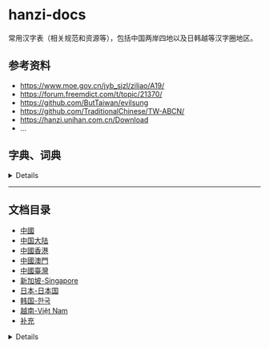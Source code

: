 # hanzi-docs

常用汉字表（相关规范和资源等），包括中国两岸四地以及日韩越等汉字圈地区。

## 参考资料

- <https://www.moe.gov.cn/jyb_sjzl/ziliao/A19/>
- <https://forum.freemdict.com/t/topic/21370/>
- <https://github.com/ButTaiwan/evilsung>
- <https://github.com/TraditionalChinese/TW-ABCN/>
- <https://hanzi.unihan.com.cn/Download>
- …

## 字典、词典

<details>

### 出版

- 中国社会科学院语言研究所《现代汉语词典》
  - 民间在线版 <https://ano-via.github.io/dict/>
- 王力《古汉语字典》
- 《汉语大字典》
- 许慎《说文解字》
- 《康熙字典》

### 在线

- 臺灣“教育部”
   - 《重編國語辭典修訂本》: <https://dict.revised.moe.edu.tw>
   - 《國語小字典》或《國語辭典簡編本》
   - 《異體字字典》: <https://dict.variants.moe.edu.tw>
- 萌典：<https://www.moedict.tw/>
- 香港中文大學《漢語多功能字庫》: <https://humanum.arts.cuhk.edu.hk/Lexis/lexi-mf/>
- 北京师范大学《汉字全息资源应用系统》: <https://qxk.bnu.edu.cn/#/>
- 汉典: <https://www.zdic.net>
- 大陆版《中华语文知识库》（《两岸通用词典等》）: <https://www.zhonghuayuwen.org/#/index>
  - 臺灣版《中華語文知識庫》: <https://www.chinese-linguipedia.org>
- 字统网/字統網: <https://zi.tools>
- Chinese Etymology字源: <https://hanziyuan.net>

</details>

---

## 文档目录

- [中國](#中國)
- [中国大陆](#中国大陆)
- [中國香港](#中國香港)
- [中國澳門](#中國澳門)
- [中國臺灣](#中國臺灣)
- [新加坡-Singapore](#新加坡-singapore)
- [日本-日本国](#日本-日本国)
- [韩国-한국](#韩国-한국)
- [越南-Việt Nam](#越南-việt-nam)
- [补充](#补充)

<details>

### 中國
- 1935-第一批简体字表-影印版附录.pdf
- 1935-第一批简体字表-扫描版.pdf
- 维基文库-19350821_第一批简体字表b.pdf

### 中国大陆
- 1-汉字字表
  - 19770720-部分计量单位名称统一用字表.pdf
  - 19851227-普通话异读词审音表.pdf
  - 20081100-现代汉语常用词表（草案）-部分.pdf
  - 20090812-通用规范汉字表（征求意见稿）.pdf
  - 20130618-通用规范汉字表-压缩版.pdf
  - 20130618-通用规范汉字表.pdf
  - 20160500-普通话异读词审音表（修订稿）2016年5月.doc
  - 20160500-普通话异读词审音表（修订稿）2016年5月.pdf
- 1-汉字字表-废弃
  - 19550107-汉字简化方案草案-单行本.pdf
  - 19550107-汉字简化方案草案.pdf
  - 19551222-第一批异体字整理表-1988年备注版.pdf
  - 19551222-第一批异体字整理表-原始扫描.pdf
  - 19551222-第一批异体字整理表.pdf
  - 19560128-汉字简化方案.pdf
  - 19561000-第二批异体字整理表（初稿）.pdf
  - 19640500-简化字总表-扫描1.pdf
  - 19640500-简化字总表-扫描2.pdf
  - 19770500-第二次汉字简化方案草案-扫描1.pdf
  - 19770500-第二次汉字简化方案草案-扫描2.pdf
  - 19770500-第二次汉字简化方案草案-扫描3.pdf
  - 19770500-第二次汉字简化方案草案-文字改革出版社.pdf
  - 19810800-第二次汉字简化方案修订草案征求意见表-扫描压缩版.pdf
  - 19810800-第二次汉字简化方案修订草案征求意见表-扫描版.pdf
  - 19860600-简化字总表（1986版）-仅字表.pdf
  - 19860600-简化字总表（1986版）-含通知.pdf
  - 19860600-简化字总表（1986版）-扫描压缩版.pdf
  - 19860600-简化字总表（1986版）-扫描版.pdf
  - 19861010-简化字总表（1986版）-文字整理版.pdf
  - 19861010-简化字总表（1986版）-新华社印刷厂.pdf
  - 19880126-现代汉语常用字表（3500字）-版本2.pdf
  - 19880126-现代汉语常用字表（3500字）.pdf
  - 19880304-现代汉语通用字表（7000字）.pdf
  - 19970407-现代汉语通用字笔顺规范.pdf
- 2-GB-国家标准
  - 19810501-GB 2312-1980《信息交换用汉字编码字符集 基本集》.pdf
  - 19810501-GB 2312-1980《信息交换用汉字编码字符集 基本集》（部分）.pdf
  - 19820801-ISO 7098《文献工作—中文罗马字母拼写法》.pdf
  - 19850129-GBT 4481-1985《中国语种代码》.pdf
  - 19850129-GBT 4881-1985《中国语种代码》版本2.pdf
  - 19900613-GBT 12345-1990《信息交换用汉字编码字符集辅助集》.pdf
  - 19910830-GB 3304-1991《中国各民族名称的罗马字母拼写法和代码》.pdf
  - 19920101-GB 12200.1-1990《汉语信息处理词汇 01部分：基本术语》.pdf
  - 19920201-GB3259-1992《中文书刊名称汉语拼音拼写法》.pdf
  - 19920413-GBT 13418-1992《文字条目通用排序规则》.pdf
  - 19931230-GB 13000.1-1993《信息技术 通用多八位编码字符集》.pdf
  - 19940207-GBT 12200.2-1994《汉语信息处理词汇 02部分：汉语和汉字》.pdf
  - 19950908-GBT 15720-1995《中国盲文》.pdf
  - 19951213-GBT 15834-1995《标点符号用法》.pdf
  - 19960122-GBT 16159-1996《汉语拼音正词法基本规则》-版本1.pdf
  - 19960122-GBT 16159-1996《汉语拼音正词法基本规则》-版本2.pdf
  - 19960122-GBT 16159-1996《汉语拼音正词法基本规则》-版本3.pdf
  - 20000317-GB 18030-2000《信息技术 信息交换用汉字编码字符集 基本集的扩充》.pdf
  - 20051108-GB 18030-2005《信息技术 中文编码字符集》.pdf
  - 20060918-GBT 20532-2006《信息处理用现代汉语词类标记规范》.pdf
  - 20110729-GBT 15835-2011《出版物上数字用法》.pdf
  - 20111031-GBT 28039-2011《中国人名汉语拼音字母拼写规则》.pdf
  - 20111230-GB 15834-2011《标点符号用法》-压缩版.pdf
  - 20111230-GB 15834-2011《标点符号用法》.pdf
  - 20120629-GBT 16159-2012《汉语拼音正词法基本规则》.pdf
  - 20131231-GBT 30240.1-2013《公共服务领域英文译写规范 第1部分：通则》.pdf
  - 20170522-GBT 30240.2-2017《公共服务领域英文译写规范 第2部分：交通》.pdf
  - 20170522-GBT 30240.3-2017《公共服务领域英文译写规范 第3部分：旅游》.pdf
  - 20170522-GBT 30240.4-2017《公共服务领域英文译写规范 第4部分：文化娱乐》.pdf
  - 20170522-GBT 30240.5-2017《公共服务领域英文译写规范 第5部分：体育》.pdf
  - 20170522-GBT 30240.6-2017《公共服务领域英文译写规范 第6部分：教育》.pdf
  - 20170522-GBT 30240.7-2017《公共服务领域英文译写规范 第7部分：医疗卫生》.pdf
  - 20170522-GBT 30240.8-2017《公共服务领域英文译写规范 第8部分：邮政电信》.pdf
  - 20170522-GBT 30240.9-2017《公共服务领域英文译写规范 第9部分：餐饮住宿》.pdf
  - 20170522-GBT 30240.10-2017《公共服务领域英文译写规范 第10部分：商业金融》.pdf
  - 20171219-GBT 35302-2017《公共服务领域俄文译写规范》.pdf
  - 20171219-GBT 35303-2017《公共服务领域日文译写规范》.pdf
  - 20211011-GBZ 40637-2021《古籍印刷通用字规范字形表》.pdf
  - 20211011-GBZ 40637-2021《古籍印刷通用字规范字形表》（文字整理版）.pdf
  - 20220719-GB 18030-2022《信息技术 中文编码字符集》.pdf
  - GBT 7589-1987 信息交换用汉字编码字符集 第二辅助集（G2）.pdf
  - GBT 7590-1987 信息交换用汉字编码字符集 第四辅助集（G4）.pdf
  - GBT 15564-1995 图文电视广播用汉字编码字符集香港子集（GH）.pdf
  - GBT 16500-1998 信息交换用汉字编码字符集 第七辅助集（GE）.pdf
  - SJT 11239-2001 信息交换用汉字编码字符集 第八辅助集（G八辅）.pdf
- 2-GF-语言文字规范
  - 19971201-GF 3001-1997《信息处理用GB13000.1字符集汉字部件规范》.pdf
  - 19991001-GF 3002-1999《GB13000.1字符集汉字笔顺规范》.pdf
  - 19991001-GF 3003-1999《GB13000.1字符集汉字字序（笔画序）规范》.pdf
  - 19991001-GF 3004-1999《印刷魏体字形规范》.pdf
  - 19991001-GF 3005-1999《印刷隶体字形规范》.pdf
  - 20010223-GF 3006-2001《汉语拼音方案的通用键盘表示规范》.pdf
  - 20011219-GF 1001-2001《第一批异形词整理表》-扫描版.pdf
  - 20011219-GF 1001-2001《第一批异形词整理表》-文字版.pdf
  - 20011219-GF 2001-2001《GB 13000.1 字符集汉字折笔规范》-压缩版.pdf
  - 20011219-GF 2001-2001《GB 13000.1 字符集汉字折笔规范》.pdf
  - 20060227-GF 3007-2006《中国通用音标符号集》.pdf
  - 20090112-GF 0011-2009《汉字部首表》.pdf
  - 20090112-GF 0012-2009《GB13000.1字符集汉字部首归部规范》.pdf
  - 20090324-GF 0013-2009《现代常用独体字规范》.pdf
  - 20090324-GF 0014-2009《现代常用字部件及部件名称规范》.pdf
  - 20101019-GF 0015-2010《汉语国际教育用音节汉字词汇等级划分》.pdf
  - 20101019-GF 0016-2010《汉语口语水平等级标准及测试大纲》.pdf
  - 20130106-GF 0017-2013《识字教学用通用键盘汉字字形输入系统评测规则》.pdf
  - 20180212-GF 0018-2018《中国英语能力等级量表》.pdf
  - 20180309-GF 0019-2018《国家通用盲文方案》.pdf
  - 20180309-GF 0020-2018《国家通用手语常用词表》.pdf
  - 20190715-GF 0021-2019《汉语手指字母方案》.pdf
  - 20190715-GF 0022-2019《中华通韵》.pdf
  - 20201123-GF 0023-2020《通用规范汉字笔顺规范》.pdf
  - 20201123-GF0024-2020《〈中华人民共和国国歌〉国家通用手语方案》.pdf
  - 20210324-GF 0025-2021《国际中文教育中文水平等级标准》.pdf
- 2-其他规范
  - 2000-中华人民共和国国家通用语言文字法.pdf
  - 2000-中华人民共和国国家通用语言文字法（含主席令）.pdf
  - 19580211-汉语拼音方案.pdf
  - 19580211-汉语拼音方案_辞海附录5975页.pdf
  - 19650130-印刷通用汉字字形表.pdf
  - 19650130-印刷通用汉字字形表（1986年扫描版）.pdf
  - 19760600-少数民族语地名汉语拼音字母音译转写法.pdf
  - 19760900-中国人名汉语拼音字母拼写法.pdf
  - 19820817-汉语拼音字母名称读音对照表-其他版本.pdf
  - 19820817-汉语拼音字母名称读音对照表.pdf
  - 19841225-中国地名汉语拼音字母拼写规则（汉语地名部分）.pdf
  - 19860525-废止第二次汉字简化方案（草案）-国务院公报506号.pdf
  - 20031010-普通话水平测试大纲.pdf
  - 20050528-日本汉字的汉语读音规范（草案）.pdf
  - 20050628-汉字应用水平等级及测试大纲.pdf
  - 20140601-夹用英文的中文文本的标点符号用法（草案）.pdf
  - 20160829-《汉字应用水平等级及测试大纲》（2016年修订）.docx
  - 20200901-WHT 90-2020《汉文古籍文字认同描述规范》.pdf
  - 20211127-普通话水平测试管理规定.docx
  - 20230123-普通话水平测试规程.docx
  - 20230527-普通话水平测试工作评估指导标准.pdf
- 3-维基文库
  - 维基文库-19551222_第一批异体字整理表.pdf
  - 维基文库-19560128_漢字簡化方案.pdf
  - 维基文库-19861010_简化字总表.pdf
  - 维基文库-20130618_通用规范汉字表.pdf
  - 维基文库-20220501_古籍印刷通用字规范字形表.pdf
  - 维基文库-20230529_第一批异体字整理表.pdf

### 中國香港
- I字坊
  - 20220906_常用香港外字表-1.8.pdf
  - 20220917_推薦形體表-1.04.pdf
  - 20220917_筆畫表-1.27.pdf
  - 20220917_部件檢校表-1.36.pdf
- 19900000-小學中國語文科（小一至小六課程綱要）.pdf
- 19900700-常用字字形表修订本-香港教育署语文教育学院中文系.pdf
- 20000700-2000版《〈常用字字形表〉字體表》.pdf
- 20051224-2000版《〈常用字字形表〉異體字表》.pdf
- 20090101-香港小學學習字詞表-特殊教育需要補充篇.pdf
- 20091200-香港增補字符集—2008.pdf
- 20170500-香港增補字符集—2016.pdf
- 《香港增補字符集》字符的倉頡碼和粵語拼音參考表 CangjieCantoneseRef.pdf
- 不獲納入《香港增補字符集》的字符 Not-Accepted.pdf
- 容易混淆字符表 Easily_Confused_Chinese_Characters.pdf

### 中國澳門
- 19851011-密碼及廣州音譯音字彙 dl-88-1985-an.pdf
- 20210100-《澳門增補字符集 – 2020》字符表.pdf
- 20240700-《澳門增補字符集 – 2022》字符表.pdf

### 中國臺灣
- 19820901_教育部4808個常用字.pdf
- 19820902-常用國字標準字體表.pdf
- 19990331_國語一字多音審訂表-版本2.pdf
- 19990331_國語一字多音審訂表.pdf
- 20001101-國語注音符號手冊.pdf
- 20121212_國語一字多音審訂表初稿.pdf
- 20121212_國語一字多音審訂表說帖.pdf
- 20200320_國中小國語文教科書用字審訂成果.pdf
- 20210104_《重編國語辭典修訂本》與《國語一字多音審訂表》取音差異表.pdf
- 《重訂標點符號手冊》修訂版.pdf
- 教育部字庫5021字.pdf
- 教育部本土語言成果參考字表_總表.pdf
- 教育部本土語言成果參考字表_附表.pdf
- 臺灣TW-ABCN正字甲乙丙表.pdf

### 新加坡-Singapore
- 1969-异体简体字表.pdf
- 1969-简体字表.pdf
- 1974-简体字总表.pdf
- 1976-简体字总表修订本.pdf

### 日本-日本国
- 19080524_漢字要覧.pdf
- 19191225_漢字整理案.pdf
- 19310603_常用漢字表.pdf
- 19381105_漢字字体整理案.pdf
- 19420617_標準漢字表.pdf
- 19461116_当用漢字表.pdf
- 19720628_「異字同訓」の漢字の用法.pdf
- 19931100_表外漢字字体表.pdf
- 19970117_漢字字体資料集-1.pdf
- 19970117_漢字字体資料集-5.pdf
- 19970117_漢字字体資料集-6.pdf
- 20010326_当用漢字字体表.pdf
- 20070202_敬語の指針 keigo_tousin.pdf
- 20080000-別表「学年別漢字配当表」（平成20年告示）.pdf
- 20100607_改定常用漢字表答申 kaitei_kanji_toushin.pdf
- 20101118-新聞用語集 shimbun_yogo.pdf
- 20101118_2010 年「改定常用漢字表」対応新聞用語集 追補版.pdf
- 20101130_常用漢字表(joyokanjihyo平成22年版).pdf
- 20101130_常用漢字表別紙.pdf
- 20140221_「異字同訓」の漢字の使い分け例報告.pdf
- 20160229_常用漢字表の字体・字形に関する指針報告.pdf
- 20170300-小学校学習指導要領.pdf
- 20170925_人名用漢字別表の変遷.pdf
- 20191115_国語施策年表-明治35年以前.pdf
- 20191115_国語施策年表-明治35年～昭和20年.pdf
- 20191115_国語施策年表-昭和21年以降.pdf
- 20200930_法務省見直し（拡大）案_人名用漢字別表に掲げる漢字（287字）.pdf
- 20200930_法務省見直し（拡大）案_常用漢字表に掲げる漢字（1,945字）.pdf
- 20211214_法務省見直し（拡大）案_追加される漢字（578字）.pdf
- Jinmei-yō Kanji table (人名用漢字表) .pdf
- 维基百科-20230403_同音の漢字による書きかえ.pdf
- 维基词典-20220227_人名用漢字の一覧.pdf

### 韩国-한국
- 19720816_한문교육용기초한자.pdf
- 20130104_한문교육용기초한자(2014학년도부터_적용).pdf
- 20230530_韓國基礎1800漢字.pdf
- hanja-인명용 한자 (人名用漢字) .pdf
- hanja 한문 교육용 기초 한자 (漢文敎育用基礎漢字) -2015.pdf
- 교육용 필수한자 1800자 100자표(한자+훈음).pdf
- 편수자료(2편)_한문 교육용 기초 한자.pdf
- 한국_한문교육용_기초한자_1800자_부수순(2000).pdf

### 越南-Việt Nam
- 榜𡨸汉喃准常用(Bảng chữ Hán Nôm Chuẩn Thường dùng)-bchnctd 150123.pdf
- 榜𡨸汉喃准常用(Bảng chữ Hán Nôm Chuẩn Thường dùng)-bchnctd 300623.pdf
- 榜𡨸汉喃准常用(Bảng chữ Hán Nôm Chuẩn Thường dùng 常用标准汉喃字表)..pdf

### 补充
- Unicode提案等
  - 20091001_WG2_N3695.pdf
  - IICoreRSIndex.pdf
  - IICoreRSIndex2.pdf
  - IRGN1067_IICore22_001-050.pdf
  - IRGN1067_IICore22_051-100.pdf
  - IRGN1067_IICore22_101-164.pdf
  - L2-19-177r-cantonese-bopomofo.pdf
  - L2-19-346-gongche-policy.pdf
  - L2-22-040-unencoded-nanmingshi.pdf
  - L2-23-284-small-er-proposal.pdf
  - L2-24-059-eaw-yijing-symbols.pdf
  - RSIndex-v16.0.0.pdf
  - V2ch02-unification of the han charaters.pdf
- 其他资料
  - 新旧字形对照表.png
  - 汉语大词典-新旧字形对照举例.png
  - 汉语大词典-汉语拼音方案.png
  - 现代汉语词典-新旧字形对照表.png
  - 辞海-新旧字形对照举例.jpg
  - 辞海-汉语拼音方案.png
- 第三方字表
  - HSK汉字表〔北语版〕.pdf
  - HSK汉字表〔汉办版〕.pdf
  - 台湾国小字表.pdf
  - 日本常用汉字表.pdf
  - 现代汉语常用字表.pdf
  - 韩国常用汉字表.pdf
  - 香港小学用字一览表.pdf
- 补充资料
  - 1936-北平新文字研究会-新文字入门.pdf
  - 1955-陈光尧-常用简字谱.pdf
  - 1955-陈光尧-简化汉字.pdf
  - 1959-江苏人民出版社编-五百十七个简化字.pdf
  - 1960-超天编著-正确写好简化字（初小程度）.pdf
  - 1965-陈越-字形规范化的规律.pdf
  - 1978-许慎-说文解字-中华书局版.pdf
  - 1989-国家语言文字工作委员会汉字处编-现代汉语通用字表.pdf
  - 1990-上海教育出版社-简化、繁体、异体汉字综合字表.pdf
  - 1997-国家语委标准化工作委员会办公室编-国家语言文字规范和标准选编.pdf
  - 1997-张书岩-简化字溯源.pdf
  - 1998-（瑞典）林西莉-汉字王国：讲述中国人和他们的汉字的故事.pdf
  - 1999-钱玄同文集第3卷汉字改革与国语运动.pdf
  - 2001-国家汉语水平考试委员会办公室考试中心-汉语水平词汇与汉字等级大纲（HSK）.pdf
  - 2004-史定国-简化字研究.pdf
  - 2005-左民安细说汉字：1000个汉字的起源与演变.pdf
  - 2006-桑哲-略谈建国以来汉字的简化和整理.pdf
  - 2007-刘家丰-论简化字.pdf
  - 2008-张轴材-CJK拆分序列IDS.pdf
  - 2008-张轴材-CJK构件集说明文件.pdf
  - 2008-张轴材-CJK汉字构件集.pdf
  - 2013-李行健等-《通用规范汉字表》使用手册.pdf
  - 2013-王宁-《通用规范汉字表》解读.pdf
  - 2013-王宁-通用规范汉字字典.pdf
  - 2013-高慎贵-简化字繁体字对照字典.pdf
  - 2015-姜继曾-简化字的由来.pdf
  - 2015-魏励-海峡两岸汉字对照表.pdf
  - 2016-教育部语言文字信息管理司-常用语言文字规范手册.pdf
  - 2016-流沙河-正体字回家：细说简化字失据（稿本）.pdf
  - 2016-湯志祥-香港與內地漢字規範用字差異研究.pdf
  - 2016-王敏-《通用规范汉字表》七十问.pdf
  - 2017-林西莉-汉字王国  第2版.pdf
  - 2017-汉语大字典编纂处-简化字繁体字异体字对照速查手册.pdf
  - 2017-语言文字规范标准-教育部语言文字信息管理司.pdf
  - 2020-張偉-香港台灣內地常用字形對照表.pdf
  - 2021-陳曙光-《香港小學學習字詞表》所收字形研究.pdf
  - 2023-（美）石静远 -汉字王国：让中国走向现代的语言革命.pdf
  - 2024-钟雨柔-汉字革命：中国语文现代性的起源（1916—1958）-黑白扫描版.pdf
  - 2024-钟雨柔-汉字革命：中国语文现代性的起源（1916—1958）.pdf

</details>
